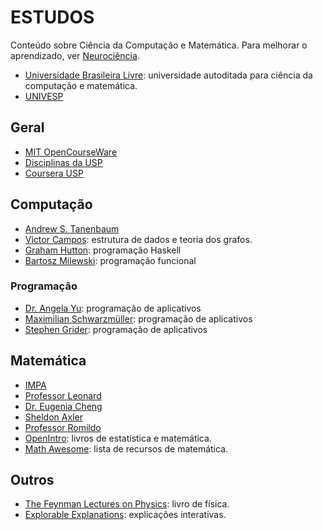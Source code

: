 # ESTUDOS

Conteúdo sobre Ciência da Computação e Matemática. Para melhorar o aprendizado, ver [Neurociência](neuro.md 'Neurociência').

- [Universidade Brasileira Livre](https://ulivre.dev/ 'Universidade Brasileira Livre'): universidade autoditada para ciência da computação e matemática.
- [UNIVESP](https://www.youtube.com/user/univesptv 'UNIVESP')

## Geral

- [MIT OpenCourseWare](https://ocw.mit.edu/ 'MIT OpenCourseWare')
- [Disciplinas da USP](https://edisciplinas.usp.br/ 'Disciplinas da USP')
- [Coursera USP](https://www.coursera.org/usp/ 'Coursera USP')

## Computação

- [Andrew S. Tanenbaum](http://www.cs.vu.nl/~ast/ 'Andrew S. Tanenbaum')
- [Victor Campos](https://www.youtube.com/@victoitor 'Victor Campos'): estrutura de dados e teoria dos grafos.
- [Graham Hutton](https://www.cs.nott.ac.uk/~pszgmh/ 'Graham Hutton'): programação Haskell
- [Bartosz Milewski](https://www.youtube.com/user/DrBartosz 'Bartosz Milewski'): programação funcional

### Programação

- [Dr. Angela Yu](https://www.appbrewery.com/ 'Dr. Angela Yu'): programação de aplicativos
- [Maximilian Schwarzmüller](https://academind.com/ 'Maximilian Schwarzmüller'): programação de aplicativos
- [Stephen Grider](https://rallycoding.com/ 'Stephen Grider'): programação de aplicativos

## Matemática

- [IMPA](https://impa.br/ 'IMPA - Instituto de Matemática Pura e Aplicada')
- [Professor Leonard](https://www.youtube.com/@ProfessorLeonard 'Professor Leonard')
- [Dr. Eugenia Cheng](https://eugeniacheng.com/ 'Dr. Eugenia Cheng')
- [Sheldon Axler](https://www.axler.net/ 'Sheldon Axler')
- [Professor Romildo](https://rjsdusk.org/ 'Professor Romildo')
- [OpenIntro](https://www.openintro.org/ 'OpenIntro'): livros de estatística e matemática.
- [Math Awesome](https://github.com/rossant/awesome-math 'Math Awesome'): lista de recursos de matemática.

## Outros

- [The Feynman Lectures on Physics](https://www.feynmanlectures.caltech.edu/ 'The Feynman Lectures on Physics'): livro de física.
- [Explorable Explanations](https://explorabl.es/ 'Explorable Explanations'): explicações interativas.
